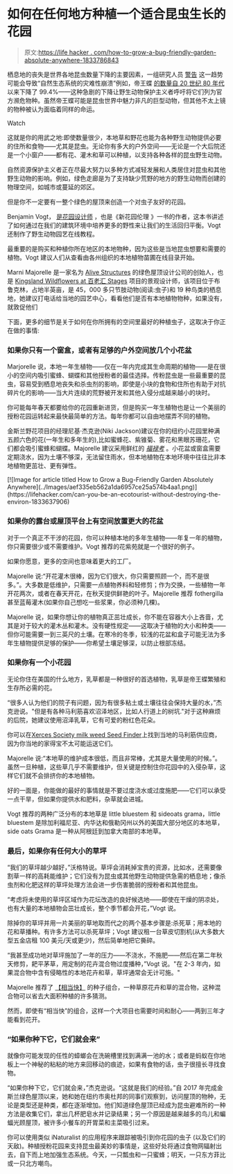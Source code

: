 # 如何在任何地方种植一个适合昆虫生长的花园

> 原文:[https://life hacker . com/how-to-grow-a-bug-friendly-garden-absolute-anywhere-1833786843](https://lifehacker.com/how-to-grow-a-bug-friendly-garden-absolutely-anywhere-1833786843)

栖息地的丧失是世界各地昆虫数量下降的主要因素，一组研究人员 [警告](https://www.theguardian.com/environment/2019/feb/10/plummeting-insect-numbers-threaten-collapse-of-nature) 这一趋势可能会导致“自然生态系统的灾难性崩溃”例如，帝王蝶 [的数量自 20 世纪 80 年代](https://www.sfchronicle.com/news/article/California-s-most-famous-butterfly-nearing-13539657.php) 以来下降了 99.4%——这种急剧的下降让野生动物保护主义者呼吁将它们列为官方濒危物种。虽然帝王蝶可能是昆虫世界中魅力非凡的巨型动物，但其他不太上镜的物种被认为面临着同样的命运。

Watch

这就是你的用武之地:即使数量很少，本地草和野花也能为各种野生动物提供必要的住所和食物——尤其是昆虫。无论你有多大的户外空间——无论是一个大后院还是一个小窗户——都有花、灌木和草可以种植，以支持各种各样的昆虫野生动物。

自然资源保护主义者正在尽最大努力以多种方式减轻发展和人类居住对昆虫和其他野生动物的影响。例如，绿色走廊是为了支持缺少荒野的地方的野生动物而创建的物理空间，如城市或蔓延的郊区。

但是你不一定要有一整个绿色的屋顶来创造一个对虫子友好的花园。

Benjamin Vogt， [是花园设计师](https://www.monarchgard.com/) ，也是《新花园伦理 》一书的作者，这本书讲述了如何通过在我们的建筑环境中培养更多的野性来让我们的生活回归平衡。Vogt 还制作了野生动物园艺在线教程。

最重要的是购买和种植你所在地区的本地物种，因为这些是当地昆虫想要和需要的植物。Vogt 建议人们从查看由各州组织的本地植物苗圃在线目录开始。

Marni Majorelle 是一家名为 [Alive Structures](http://www.alivestructures.com/) 的绿色屋顶设计公司的创始人，也是 [Kingsland Wildflowers at 百老汇 Stages](http://www.kingslandwildflowers.com/) 项目的景观设计师，该项目位于布鲁克林，占地半英亩，是 45，000 多只节肢动物(阅读:虫子)和 19 种鸟类的栖息地，她建议打电话给当地的园艺中心，看看他们是否有本地植物物种，如果没有，就敦促他们

下面，更多的细节是关于如何在你所拥有的空间里最好的种植虫子，这取决于你正在做的事情:

### **如果你只有一个窗盒，或者有足够的户外空间放几个小花盆**

Marjorelle 说，本地一年生植物——仅在一年内完成其生命周期的植物——是在很小的空间内吸引蜜蜂、蝴蝶和其他授粉者的最佳选择。传粉昆虫是一些最重要的昆虫，容易受到栖息地丧失和杀虫剂的影响，即使是小块的食物和住所也有助于对抗碎片化的影响——当大片连续的荒野被开发和其他入侵分成越来越小的块时。

你可能每年春天都要给你的花园重新进货，但是购买一年生植物也是让一个美丽的授粉花园运转起来最快最简单的方法。每年你都可以自由地摆弄不同的植物。

金斯兰野花项目的经理尼基·杰克逊(Niki Jackson)建议在你的纽约小花园里种满五颜六色的花(一年生和多年生的),比如蜜蜂花、紫锥菊、雾花和黑眼苏珊花，它们都会吸引蜜蜂和蝴蝶。Majorelle 建议采用鲜红的 [*福禄考*](https://www.edenbrothers.com/store/red_annual_phlox_seeds.html) 。小花盆或窗盒需要定期浇水，因为土壤不够深，无法留住雨水，但本地植物在本地环境中往往比非本地植物更茁壮、更有弹性。

<aside data-commerce-source="inset" class="sc-16a0mhj-2 gAjHzr">[![Image for article titled How to Grow a Bug-Friendly Garden Absolutely Anywhere](../Images/aef335eb562a1da6957ce25a574b4aa1.png)](https://lifehacker.com/can-you-be-an-ecotourist-without-destroying-the-environ-1833637906)</aside>

### **如果你的露台或屋顶平台上有空间放置更大的花盆**

对于一个真正不干涉的花园，你可以种植本地的多年生植物——年复一年的植物，你只需要很少或不需要维护。Vogt 推荐的花紫苑就是一个很好的例子。

如果你愿意，更多的空间也意味着更大的工厂。

Majorelle 说:“开花灌木很棒，因为它们很大，你只需要照顾一个，而不是很多。”。大多数是低维护，只需要一点植物养料和轻修剪；作为交换，一些植物一年开花两次，或者在春天开花，在秋天提供鲜艳的叶子。Majorelle 推荐 fothergilla 甚至蓝莓灌木(如果你自己想吃一些浆果，你必须种几棵)。

Majorelle 说，如果你想让你的植物真正茁壮成长，你不能在容器大小上吝啬，尤其是对于较大的灌木丛和灌木。没有硬性规定——这取决于植物的大小和种类——但你可能需要一到三英尺的土壤。在寒冷的冬季，较浅的花盆和盒子可能无法为多年生植物提供足够的保护——你希望土壤足够深，以防止根部冻结。

### 如果你有一个小花园

无论你住在美国的什么地方，乳草都是一种很好的首选植物，乳草是帝王蝶繁殖和生存所必需的花。

“很多人认为他们的院子有问题，因为有很多粘土或土壤往往会保持大量的水，”杰克逊说。"但是有各种马利筋喜欢沼泽地区，比如人行道上的树坑."对于这种麻烦的后院，她建议使用沼泽乳草，它有可爱的粉红色花朵。

你可以在[Xerces Society milk weed Seed Finder](https://xerces.org/milkweed-seed-finder/)上找到当地的马利筋供应商，因为你当地的家得宝不太可能运送它们。

Majorelle 说:“本地草的维护成本很低，而且非常棒，尤其是大量使用的时候。”。虽然一旦种植，这些草几乎不需要维护，但关键是控制住你花园中的入侵杂草，这样它们就不会排挤你的本地植物。

好的一面是，你能做的最好的事情就是不要过度浇水或过度施肥——它们可以承受一点干旱，但如果你提供水和肥料，杂草就会进城。

Vogt 推荐的两种广泛分布的本地草是 little bluestem 和 sideoats grama，little bluestem 是除加利福尼亚、内华达和俄勒冈州以外的美国大部分地区的本地草，side oats Grama 是一种从阿根廷到加拿大南部的本地草。

### **最后，如果你有任何大小的草坪**

“我们的草坪越少越好，”沃格特说。草坪会消耗掉宝贵的资源，比如水，还需要像割草一样的高耗能维护；它们没有为昆虫或其他野生动物提供急需的栖息地；像杀虫剂和化肥这样的草坪处理方法会进一步伤害脆弱的授粉者和其他昆虫。

“考虑将未使用的草坪区域作为花坛改造的良好候选地——即使在干燥的阴凉处，也有大量的本地植物会茁壮成长，整个季节都会开花，”Vogt 说。

除掉你的草坪并用一片美丽的草地取而代之的两个基本步骤是:杀死草；用本地的花和草播种。有许多方法可以杀死草坪；Vogt 建议租一台草皮切割机(从大多数大型五金店租 100 美元/天或更少)，然后简单地把它撕碎。

“我甚至成功地对草坪施加了一年的压力——不浇水，不施肥——然后在第二年秋天修剪，耙平茅草，用定制的花卉混合物过度播种，”Vogt 说。"在 2-3 年内，如果混合物中含有侵略性的本地花卉和草，草坪通常会无计可施。"

Majorelle 推荐了 [【相当快】](https://www.prairiemoon.com/pretty-darn-quick-pdq-prairie-seed-mix-prairie-moon-nursery.html) 的种子组合，一种草原花卉和草的混合物，这种混合物可以省去大面积种植的许多猜测。

然而，即使有“相当快”的组合，这样一个大项目也需要时间和耐心——两到三年才能看到花开。

### **“如果你种下它，它们就会来”**

就像你可能发现的任性的蟑螂会在洗碗槽里找到满满一池的水；或者是蚂蚁在你地板上一个神秘的粘粘的地方来回移动的痕迹，如果有食物的话，虫子很擅长寻找食物。

“如果你种下它，它们就会来，”杰克逊说。“这就是我们的经验。”自 2017 年完成金斯兰绿色屋顶以来，她和她在纽约市奥杜邦的同事们观察到，访问屋顶的物种，无论是类型还是种类，都在逐渐增加。他们知道绿色屋顶已经成为昆虫避难所的一种方法是收集它们，拿出几杯肥皂水并记录结果；另一个原因是越来越多的鸟儿和蝙蝠光顾屋顶，被许多小餐车的开胃菜和主菜吸引过来。

你可以使用类似 iNaturalist 的应用程序来跟踪被吸引到你花园的虫子 (以及它们的天敌)。种植授粉花园来支持昆虫最美妙的事情是，这些好处将通过食物网辐射出去，自下而上地加强生态系统。今天，一只瓢虫和一只蜜蜂；明天，一只东方菲比或一只北方嘲鸟。